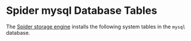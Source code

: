 # Spider mysql Database Tables

The [Spider storage engine](../../../../../storage-engines/spider/) installs the following system tables in the `mysql` database.
